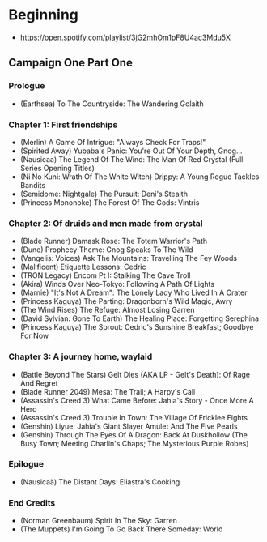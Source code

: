 # Beginning

* https://open.spotify.com/playlist/3jG2mhOm1pF8U4ac3Mdu5X

## Campaign One Part One
### Prologue

* (Earthsea) To The Countryside: The Wandering Golaith

### Chapter 1: First friendships

* (Merlin) A Game Of Intrigue: "Always Check For Traps!"
* (Spirited Away) Yubaba's Panic: You're Out Of Your Depth, Gnog...
* (Nausicaa) The Legend Of The Wind: The Man Of Red Crystal (Full Series Opening Titles)
* (Ni No Kuni: Wrath Of The White Witch) Drippy: A Young Rogue Tackles Bandits
* (Semidome: Nightgale) The Pursuit: Deni's Stealth
* (Princess Mononoke) The Forest Of The Gods: Vintris

### Chapter 2: Of druids and men made from crystal

* (Blade Runner) Damask Rose: The Totem Warrior's Path
* (Dune) Prophecy Theme: Gnog Speaks To The Wild
* (Vangelis: Voices) Ask The Mountains: Travelling The Fey Woods
* (Malificent) Etiquette Lessons: Cedric
* (TRON Legacy) Encom Pt I: Stalking The Cave Troll
* (Akira) Winds Over Neo-Tokyo: Following A Path Of Lights
* (Marnie) "It's Not A Dream": The Lonely Lady Who Lived In A Crater
* (Princess Kaguya) The Parting: Dragonborn's Wild Magic, Awry
* (The Wind Rises) The Refuge: Almost Losing Garren
* (David Sylvian: Gone To Earth) The Healing Place: Forgetting Serephina
* (Princess Kaguya) The Sprout: Cedric's Sunshine Breakfast; Goodbye For Now

### Chapter 3: A journey home, waylaid

* (Battle Beyond The Stars) Gelt Dies (AKA LP - Gelt's Death): Of Rage And Regret
* (Blade Runner 2049) Mesa: The Trail; A Harpy's Call
* (Assassin's Creed 3) What Came Before: Jahia's Story - Once More A Hero
* (Assassin's Creed 3) Trouble In Town: The Village Of Fricklee Fights
* (Genshin) Liyue: Jahia's Giant Slayer Amulet And The Five Pearls
* (Genshin) Through The Eyes Of A Dragon: Back At Duskhollow (The Busy Town; Meeting Charlin's Chaps; The Mysterious Purple Robes)

### Epilogue

* (Nausicaä) The Distant Days: Eliastra's Cooking

### End Credits

* (Norman Greenbaum) Spirit In The Sky: Garren
* (The Muppets) I'm Going To Go Back There Someday: World
